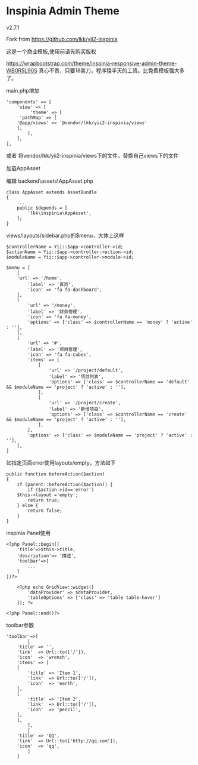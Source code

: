 Inspinia Admin Theme
====================
v2.7.1

Fork from https://github.com/lkk/yii2-inspinia

这是一个商业模板,使用前请先购买版权

https://wrapbootstrap.com/theme/inspinia-responsive-admin-theme-WB0R5L90S
真心不贵，只要18美刀，程序猿半天的工资。比免费模板强大多了。

main.php增加

	'components' => [
	    'view' => [
	         'theme' => [
		 'pathMap' => [
		'@app/views' => '@vendor/lkk/yii2-inspinia/views'
		],
	        ],
	    ],
	],

或者 将vendor/lkk/yii2-inspinia/views下的文件，替换自己views下的文件

加载AppAsset

编辑 backend\assets\AppAsset.php

	class AppAsset extends AssetBundle
	{
	    ...
	    public $depends = [
	        'lkk\inspinia\AppAsset',
	    ];
	}

views/layouts/sidebar.php的$menu，大体上这样

	$controllerName = Yii::$app->controller->id;
	$actionName = Yii::$app->controller->action->id;
	$moduleName = Yii::$app->controller->module->id;
	
	$menu = [
		[
		'url' => '/home',
			'label' => '首页',
			'icon' => 'fa fa-dashboard',
		],
		[
			'url' => '/money',
			'label' => '财务管理',
			'icon' => 'fa fa-money',
			'options' => ['class' => $controllerName == 'money' ? 'active' : ''],
		],
		[
			'url' => '#',
			'label' => '项目管理',
			'icon' => 'fa fa-cubes',
			'items' => [
			 	[
		    	    'url' => '/project/default',
		    	    'label' => '项目列表',
		    	    'options' => ['class' => $controllerName == 'default' && $moduleName == 'project' ? 'active' : ''],
				],
		    	[
		        	'url' => '/project/create',
		        	'label' => '新增项目',
		        	'options' => ['class' => $controllerName == 'create' && $moduleName == 'project' ? 'active' : ''],
		    	],
			],
			'options' => ['class' => $moduleName == 'project' ? 'active' : ''],
		],
	]

如指定页面error使用layouts/empty，方法如下

	public function beforeAction($action)
	{
	    if (parent::beforeAction($action)) {
	        if ($action->id=='error')
		$this->layout ='empty';
	        return true;
	    } else {
	        return false;
	    }
	}
inspinia Panel使用

	<?php Panel::begin([
	    'title'=>$this->title,
	    'description'=> '描述',
	    'toolbar'=>[
	        ...
	    ]
	])?>
	
	    <?php echo GridView::widget([
	        'dataProvider' => $dataProvider,
	        'tableOptions' => ['class' => 'table table-hover']
	    ]); ?>
	
	<?php Panel::end()?>

toolbar参数

	'toolbar'=>[
	        [
		'title' => '',
		'link'  => Url::to(['/']),
		'icon'  => 'wrench',
		'items' => [
		[
		    'title' => 'Item 1',
		    'link'  => Url::to(['/']),
		    'icon'  => 'earth',
		],
		[
		    'title' => 'Item 2',
		    'link'  => Url::to(['/']),
		    'icon'  => 'pencil',
		],
		],
	        ],
	        [
		'title' => 'QQ',
		'link'  => Url::to(['http://qq.com']),
		'icon'  => 'qq',
	        ]
	    ]
